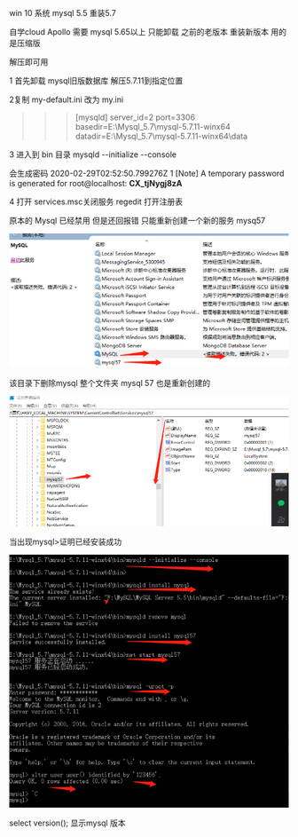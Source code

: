 win 10 系统 mysql 5.5   重装5.7  

   自学cloud  Apollo  需要 mysql 5.65以上 只能卸载 之前的老版本 重装新版本  用的是压缩版

解压即可用

 1 首先卸载 mysql旧版数据库 解压5.7.11到指定位置

2复制 my-default.ini 改为 my.ini

> > > [mysqld]
> > > server_id=2
> > > port=3306
> > > basedir=E:\\Mysql_5.7\\mysql-5.7.11-winx64
> > > datadir=E:\\Mysql_5.7\\mysql-5.7.11-winx64\\data

3 进入到 bin 目录  mysqld --initialize --console 

会生成密码  2020-02-29T02:52:50.799276Z 1 [Note] A temporary password is generated for root@localhost: **CX_tjNygj8zA** 

4  打开 services.msc关闭服务 regedit  打开注册表 

原本的 Mysql  已经禁用  但是还回报错  只能重新创建一个新的服务   mysq57

![](../img/mysql/mysql-service.png)



该目录下删除mysql  整个文件夹    mysql 57 也是重新创建的 

![](../img/mysql/mysql-regedit.png)







当出现mysql>证明已经安装成功





![](../img/mysql/mysql-cmd.png)





select version();  显示mysql  版本 

